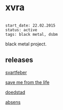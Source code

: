 # xvra

```

start_date: 22.02.2015
status: active
tags: black metal, dsbm
```

black metal project.

## releases

[svartfeber](svartfeber.html "27-07-2015")

[save me from the life](save-me-from-the-life.html "22-08-2016")

[doedstad](doedstad.html "06-01-2017")

[absens](absens.html "30-06-2018")
